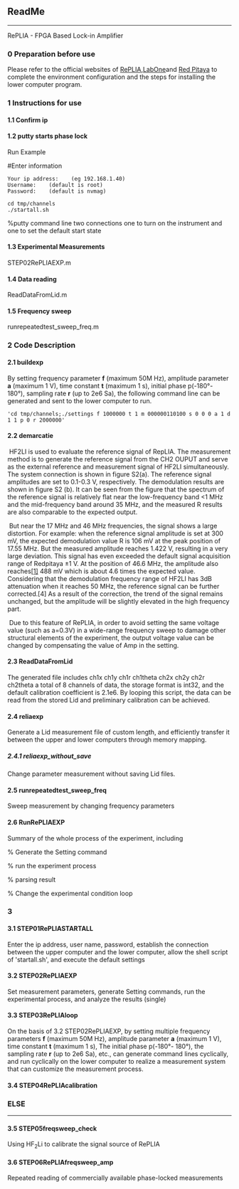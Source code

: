 ## ReadMe

---

RePLIA - FPGA Based Lock-in Amplifier

### 0 Preparation before use

Please refer to the official websites of [RePLIA](https://github.com/WarwickEPR/RePLIA),[LabOne](https://github.com/zhinst/labone-api-examples)and [Red Pitaya](https://redpitaya.com/documentation/) to complete the environment configuration and the steps for installing the lower computer program.



### 1 Instructions for use

#### 1.1 Confirm ip

#### 1.2 putty starts phase lock

Run Example

#Enter information

```
Your ip address:    (eg 192.168.1.40)
Username:    (default is root)
Password:    (default is nvmag)
```

```
cd tmp/channels
./startall.sh
```

%putty command line two connections one to turn on the instrument and one to set the default start state

#### 1.3 Experimental Measurements

STEP02RePLIAEXP.m

#### 1.4 Data reading

ReadDataFromLid.m

#### 1.5 Frequency sweep

runrepeatedtest_sweep_freq.m



### 2 Code Description

#### 2.1 buildexp

By setting frequency parameter **f** (maximum 50M Hz), amplitude parameter **a** (maximum 1 V), time constant **t** (maximum 1 s), initial phase p(-180°- 180°), sampling rate **r** (up to 2e6 Sa), the following command line can be generated and sent to the lower computer to run.

```
'cd tmp/channels;./settings f 1000000 t 1 m 000000110100 s 0 0 0 a 1 d 1 1 p 0 r 2000000'
```

#### 2.2 demarcatie

​	HF2LI is used to evaluate the reference signal of RepLIA. The measurement method is to generate the reference signal from the CH2 OUPUT and serve as the external reference and measurement signal of HF2LI simultaneously. The system connection is shown in figure S2(a). The reference signal amplitudes are set to 0.1-0.3 V, respectively. The demodulation results are shown in figure S2 (b). It can be seen from the figure that the spectrum of the reference signal is relatively flat near the low-frequency band <1 MHz and the mid-frequency band around 35 MHz, and the measured R results are also comparable to the expected output. 

​	But near the 17 MHz and 46 MHz frequencies, the signal shows a large distortion. For example: when the reference signal amplitude is set at 300 mV, the expected demodulation value R is 106 mV at the peak position of 17.55 MHz. But the measured amplitude reaches 1.422 V, resulting in a very large deviation. This signal has even exceeded the default signal acquisition range of Redpitaya ±1 V. At the position of 46.6 MHz, the amplitude also reaches[[1\]](#_msocom_1) 488 mV which is about 4.6 times the expected value. Considering that the demodulation frequency range of HF2LI has 3dB attenuation when it reaches 50 MHz, the reference signal can be further corrected.[4] As a result of the correction, the trend of the signal remains unchanged, but the amplitude will be slightly elevated in the high frequency part.

​	Due to this feature of RePLIA, in order to avoid setting the same voltage value (such as a=0.3V) in a wide-range frequency sweep to damage other structural elements of the experiment, the output voltage value can be changed by compensating the value of Amp in the setting.

#### 2.3 ReadDataFromLid

The generated file includes ch1x ch1y ch1r ch1theta ch2x ch2y ch2r ch2theta a total of 8 channels of data, the storage format is int32, and the default calibration coefficient is 2.1e6. By looping this script, the data can be read from the stored Lid and preliminary calibration can be achieved.

#### 2.4 reliaexp

Generate a Lid measurement file of custom length, and efficiently transfer it between the upper and lower computers through memory mapping.

##### 2.4.1 reliaexp_without_save

Change parameter measurement without saving Lid files.

#### 2.5 runrepeatedtest_sweep_freq

Sweep measurement by changing frequency parameters

#### 2.6 RunRePLIAEXP

Summary of the whole process of the experiment, including

% Generate the Setting command

% run the experiment process

% parsing result

% Change the experimental condition loop

### 3 

#### 3.1 STEP01RePLIASTARTALL

Enter the ip address, user name, password, establish the connection between the upper computer and the lower computer, allow the shell script of 'startall.sh', and execute the default settings

#### 3.2 STEP02RePLIAEXP

Set measurement parameters, generate Setting commands, run the experimental process, and analyze the results (single)

#### 3.3 STEP03RePLIAloop

On the basis of 3.2 STEP02RePLIAEXP, by setting multiple frequency parameters **f** (maximum 50M Hz), amplitude parameter **a** (maximum 1 V), time constant **t** (maximum 1 s), The initial phase p(-180°- 180°), the sampling rate **r** (up to 2e6 Sa), etc., can generate command lines cyclically, and run cyclically on the lower computer to realize a measurement system that can customize the measurement process.

#### 3.4 STEP04RePLIAcalibration

#### 



### ELSE

---

#### 3.5 STEP05freqsweep_check

Using HF<sub>2</sub>Li to calibrate the signal source of RePLIA

#### 3.6 STEP06RePLIAfreqsweep_amp

Repeated reading of commercially available phase-locked measurements
